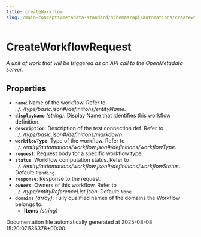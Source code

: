 ```yaml
---
title: createWorkflow
slug: /main-concepts/metadata-standard/schemas/api/automations/createworkflow
---
```


# CreateWorkflowRequest

*A unit of work that will be triggered as an API call to the OpenMetadata server.*

## Properties

- **`name`**: Name of the workflow. Refer to *../../type/basic.json#/definitions/entityName*.
- **`displayName`** *(string)*: Display Name that identifies this workflow definition.
- **`description`**: Description of the test connection def. Refer to *../../type/basic.json#/definitions/markdown*.
- **`workflowType`**: Type of the workflow. Refer to *../../entity/automations/workflow.json#/definitions/workflowType*.
- **`request`**: Request body for a specific workflow type.
- **`status`**: Workflow computation status. Refer to *../../entity/automations/workflow.json#/definitions/workflowStatus*. Default: `Pending`.
- **`response`**: Response to the request.
- **`owners`**: Owners of this workflow. Refer to *../../type/entityReferenceList.json*. Default: `None`.
- **`domains`** *(array)*: Fully qualified names of the domains the Workflow belongs to.
  - **Items** *(string)*


Documentation file automatically generated at 2025-08-08 15:20:07.536378+00:00.
